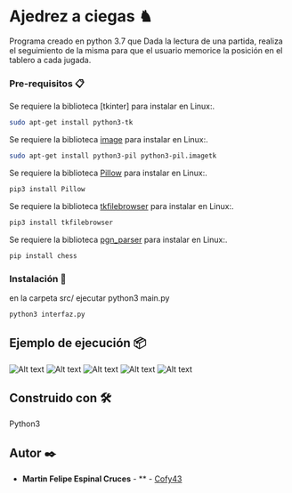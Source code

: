 # Ajedrez a ciegas ♞

Programa creado en python 3.7 que Dada la lectura de una partida, realiza
el seguimiento de la misma para que el usuario memorice la posición en el 
tablero a cada jugada.

### Pre-requisitos 📋

Se requiere la biblioteca  [tkinter] para instalar en Linux:.

```bash
sudo apt-get install python3-tk
```
Se requiere la biblioteca  [image](https://pypi.org/project/image/) para instalar en Linux:.

```bash
sudo apt-get install python3-pil python3-pil.imagetk
```

Se requiere la biblioteca  [Pillow](https://pypi.org/project/Pillow/2.2.2/) para instalar en Linux:.

```bash
pip3 install Pillow
```
Se requiere la biblioteca  [tkfilebrowser](https://pypi.org/project/tkfilebrowser/) para instalar en Linux:.

```bash
pip3 install tkfilebrowser
```

Se requiere la biblioteca  [pgn_parser](https://pypi.org/project/chess/) para instalar en Linux:.

```bash
pip install chess
```

### Instalación 🔧

en la carpeta src/ ejecutar python3 main.py

```bash
python3 interfaz.py
```

## Ejemplo de ejecución 📦

![Alt text](ejecucion1.png?raw=true "Pantalla principal") 
![Alt text](ejecucion2.png?raw=true "Lectura de partida") 
![Alt text](ejecucion3.png?raw=true "Diagramador") 
![Alt text](ejecucion4.png?raw=true "Ejecucion") 
![Alt text](ejecucion5.png?raw=true "Resultado") 


## Construido con 🛠️

Python3

## Autor ✒️

* **Martin Felipe Espinal Cruces** - ** - [Cofy43](https://https://github.com/Cofy43)
